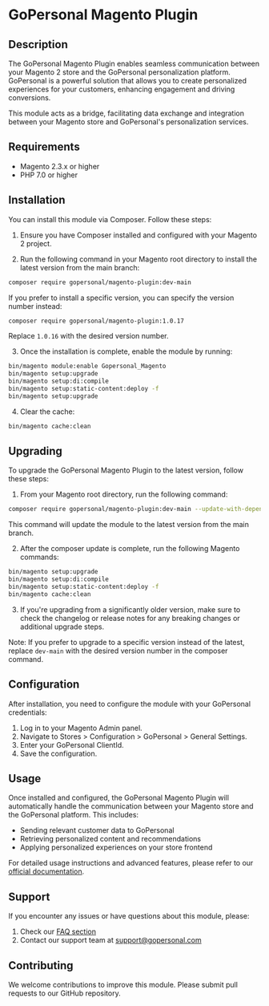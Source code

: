# GoPersonal Magento Plugin

## Description

The GoPersonal Magento Plugin enables seamless communication between your Magento 2 store and the GoPersonal personalization platform. GoPersonal is a powerful solution that allows you to create personalized experiences for your customers, enhancing engagement and driving conversions.

This module acts as a bridge, facilitating data exchange and integration between your Magento store and GoPersonal's personalization services.

## Requirements

- Magento 2.3.x or higher
- PHP 7.0 or higher

## Installation

You can install this module via Composer. Follow these steps:

1. Ensure you have Composer installed and configured with your Magento 2 project.

2. Run the following command in your Magento root directory to install the latest version from the main branch:

```bash
composer require gopersonal/magento-plugin:dev-main
```

   If you prefer to install a specific version, you can specify the version number instead:

```bash
composer require gopersonal/magento-plugin:1.0.17
```

   Replace `1.0.16` with the desired version number.

3. Once the installation is complete, enable the module by running:

```bash
bin/magento module:enable Gopersonal_Magento
bin/magento setup:upgrade
bin/magento setup:di:compile
bin/magento setup:static-content:deploy -f
bin/magento setup:upgrade
```

4. Clear the cache:

```bash
bin/magento cache:clean
```

## Upgrading

To upgrade the GoPersonal Magento Plugin to the latest version, follow these steps:

1. From your Magento root directory, run the following command:

```bash
composer require gopersonal/magento-plugin:dev-main --update-with-dependencies
```

This command will update the module to the latest version from the main branch.

2. After the composer update is complete, run the following Magento commands:

```bash
bin/magento setup:upgrade
bin/magento setup:di:compile
bin/magento setup:static-content:deploy -f
bin/magento cache:clean
```

3. If you're upgrading from a significantly older version, make sure to check the changelog or release notes for any breaking changes or additional upgrade steps.

Note: If you prefer to upgrade to a specific version instead of the latest, replace `dev-main` with the desired version number in the composer command.

## Configuration

After installation, you need to configure the module with your GoPersonal credentials:

1. Log in to your Magento Admin panel.
2. Navigate to Stores > Configuration > GoPersonal > General Settings.
3. Enter your GoPersonal ClientId.
4. Save the configuration.

## Usage

Once installed and configured, the GoPersonal Magento Plugin will automatically handle the communication between your Magento store and the GoPersonal platform. This includes:

- Sending relevant customer data to GoPersonal
- Retrieving personalized content and recommendations
- Applying personalized experiences on your store frontend

For detailed usage instructions and advanced features, please refer to our [official documentation](https://academy.gopersonal.ai/).

## Support

If you encounter any issues or have questions about this module, please:

1. Check our [FAQ section](https://academy.gopersonal.ai/)
2. Contact our support team at [support@gopersonal.com](https://gopersonal.atlassian.net/servicedesk/customer/portal/2)

## Contributing

We welcome contributions to improve this module. Please submit pull requests to our GitHub repository.
